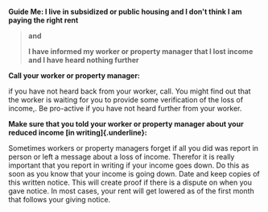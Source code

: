 **Guide Me: I live in subsidized or public housing and I don't think I
am paying the right rent**

> **and**
>
> **I have informed my worker or property manager that I lost income and
> I have heard nothing further**

**Call your worker or property manager:**

if you have not heard back from your worker, call. You might find out
that the worker is waiting for you to provide some verification of the
loss of income,. Be pro-active if you have not heard further from your
worker.

**Make sure that you told your worker or property manager about your
reduced income [in writing]{.underline}:**

Sometimes workers or property managers forget if all you did was report
in person or left a message about a loss of income. Therefor it is
really important that you report in writing if your income goes down. Do
this as soon as you know that your income is going down. Date and keep
copies of this written notice. This will create proof if there is a
dispute on when you gave notice. In most cases, your rent will get
lowered as of the first month that follows your giving notice.
